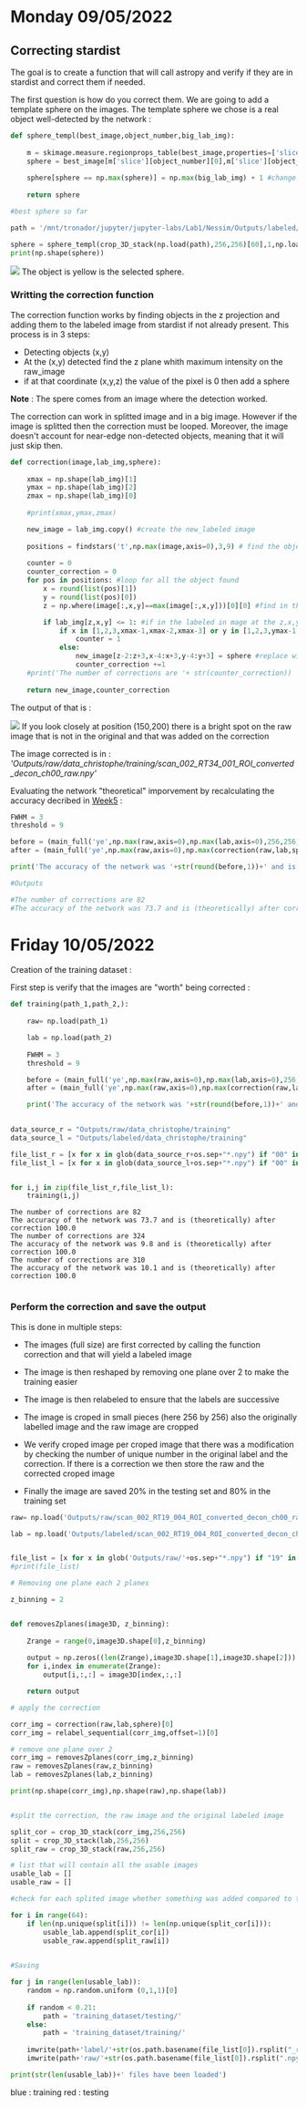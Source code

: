 # Monday 09/05/2022
## Correcting stardist 
The goal is to create a function that will call astropy and verify if they are in stardist and correct them if needed. 

The first question is how do you correct them. We are going to add a template sphere on the images. The template sphere we chose is a real object well-detected by the network : 

```python 
def sphere_templ(best_image,object_number,big_lab_img):
    
    m = skimage.measure.regionprops_table(best_image,properties=['slice'])
    sphere = best_image[m['slice'][object_number][0],m['slice'][object_number][1],m['slice'][object_number][2]]
    
    sphere[sphere == np.max(sphere)] = np.max(big_lab_img) + 1 #change the value of the added sphere so that it doesn't interfere with already present label
    
    return sphere

#best sphere so far 

path = '/mnt/tronador/jupyter/jupyter-labs/Lab1/Nessim/Outputs/labeled/scan_002_RT17_004_ROI_converted_decon_ch00_mask.npy'

sphere = sphere_templ(crop_3D_stack(np.load(path),256,256)[60],1,np.load(path))
print(np.shape(sphere))
```

![](plots/sphere.png)
The object is yellow is the selected sphere. 

### Writting the correction function
The correction function works by finding objects in the z projection and adding them to the labeled image from stardist if not already present. This process is in 3 steps:
   - Detecting objects (x,y)
   - At the (x,y) detected find the z plane whith maximum intensity on the raw_image
   - if at that coordinate (x,y,z) the value of the pixel is 0 then add a sphere
 
**Note** : The spere comes from an image where the detection worked. 
  
The correction can work in splitted image and in a big image. However if the image is splitted then the correction must be looped. Moreover, the image doesn't account for near-edge non-detected objects, meaning that it will just skip then.

```python 
def correction(image,lab_img,sphere):
    
    xmax = np.shape(lab_img)[1]
    ymax = np.shape(lab_img)[2]
    zmax = np.shape(lab_img)[0]
    
    #print(xmax,ymax,zmax)

    new_image = lab_img.copy() #create the new_labeled image
    
    positions = findstars('t',np.max(image,axis=0),3,9) # find the objects with astropy in the raw_image z-projected
    
    counter = 0
    counter_correction = 0 
    for pos in positions: #loop for all the object found 
        x = round(list(pos)[1])
        y = round(list(pos)[0])
        z = np.where(image[:,x,y]==max(image[:,x,y]))[0][0] #find in the raw image where the z max is 

        if lab_img[z,x,y] <= 1: #if in the labeled in mage at the z,x,y coordinate there is nothing (i.e <1) 
            if x in [1,2,3,xmax-1,xmax-2,xmax-3] or y in [1,2,3,ymax-1,ymax-2,ymax-3] or z in [0,1,zmax-1,zmax-2,zmax-3]: #to avoid when the objects are too close to the edge solution -> don't replace those objects
                counter = 1 
            else:
                new_image[z-2:z+3,x-4:x+3,y-4:y+3] = sphere #replace with a sphere
                counter_correction +=1
    #print('The number of corrections are '+ str(counter_correction))
                
    return new_image,counter_correction
```

The output of that is :

![](plots/correction_part.png)
If you look closely at position (150,200) there is a bright spot on the raw image that is not in the original and that was added on the correction

The image corrected is in : *'Outputs/raw/data_christophe/training/scan_002_RT34_001_ROI_converted_decon_ch00_raw.npy'*

Evaluating the network "theoretical" imporvement by recalculating the accuracy decribed in [Week5](Week5.md) :
```python 
FWHM = 3
threshold = 9 

before = (main_full('ye',np.max(raw,axis=0),np.max(lab,axis=0),256,256,FWHM,threshold)/len(findstars('e',np.max(raw,axis=0),FWHM,threshold)))*100
after = (main_full('ye',np.max(raw,axis=0),np.max(correction(raw,lab,sphere),axis=0),256,256,FWHM,threshold)/len(findstars('e',np.max(raw,axis=0),FWHM,9)))*100

print('The accuracy of the network was '+str(round(before,1))+' and is (theoretically) after correction '+str(round(after,1)))

#Outputs 

#The number of corrections are 82
#The accuracy of the network was 73.7 and is (theoretically) after correction 100.0
```

# Friday 10/05/2022
Creation of the training dataset :

First step is verify that the images are "worth" being corrected :

```python 
def training(path_1,path_2,):
    
    raw= np.load(path_1)

    lab = np.load(path_2)
    
    FWHM = 3
    threshold = 9 

    before = (main_full('ye',np.max(raw,axis=0),np.max(lab,axis=0),256,256,FWHM,threshold)/len(findstars('e',np.max(raw,axis=0),FWHM,threshold)))*100
    after = (main_full('ye',np.max(raw,axis=0),np.max(correction(raw,lab,sphere_1),axis=0),256,256,FWHM,threshold)/len(findstars('e',np.max(raw,axis=0),FWHM,9)))*100

    print('The accuracy of the network was '+str(round(before,1))+' and is (theoretically) after correction '+str(round(after,1)))
    

data_source_r = "Outputs/raw/data_christophe/training"
data_source_l = "Outputs/labeled/data_christophe/training"

file_list_r = [x for x in glob(data_source_r+os.sep+"*.npy") if "00" in x and "ch00" in x]
file_list_l = [x for x in glob(data_source_l+os.sep+"*.npy") if "00" in x and "ch00" in x]


for i,j in zip(file_list_r,file_list_l):
    training(i,j)

```
```
The number of corrections are 82
The accuracy of the network was 73.7 and is (theoretically) after correction 100.0
The number of corrections are 324
The accuracy of the network was 9.8 and is (theoretically) after correction 100.0
The number of corrections are 310
The accuracy of the network was 10.1 and is (theoretically) after correction 100.0
```
```
```

### Perform the correction and save the output 

This is done in multiple steps: 

- The images (full size) are first corrected by calling the function correction and that will yield a labeled image 

- The image is then reshaped by removing one plane over 2 to make the training easier

- The image is then relabeled to ensure that the labels are successive 

- The image is croped in small pieces (here 256 by 256) also the originally labelled image and the raw image are cropped

- We verify croped image per croped image that there was a modification by checking the number of unique number in the original label and the correction. If there is a correction we then store the raw and the corrected croped image

- Finally the image are saved 20% in the testing set and 80% in the training set 

```python 
raw= np.load('Outputs/raw/scan_002_RT19_004_ROI_converted_decon_ch00_raw.npy')

lab = np.load('Outputs/labeled/scan_002_RT19_004_ROI_converted_decon_ch00_mask.npy')


file_list = [x for x in glob('Outputs/raw/'+os.sep+"*.npy") if "19" in x and "ch00" in x]
#print(file_list)

# Removing one plane each 2 planes

z_binning = 2


def removesZplanes(image3D, z_binning):
    
    Zrange = range(0,image3D.shape[0],z_binning)
    
    output = np.zeros((len(Zrange),image3D.shape[1],image3D.shape[2]))
    for i,index in enumerate(Zrange):
        output[i,:,:] = image3D[index,:,:]

    return output

# apply the correction 

corr_img = correction(raw,lab,sphere)[0]
corr_img = relabel_sequential(corr_img,offset=1)[0]

# remove one plane over 2 
corr_img = removesZplanes(corr_img,z_binning)
raw = removesZplanes(raw,z_binning)
lab = removesZplanes(lab,z_binning)

print(np.shape(corr_img),np.shape(raw),np.shape(lab))


#split the correction, the raw image and the original labeled image 

split_cor = crop_3D_stack(corr_img,256,256)
split = crop_3D_stack(lab,256,256)
split_raw = crop_3D_stack(raw,256,256)

# list that will contain all the usable images
usable_lab = []
usable_raw = []

#check for each splited image whether something was added compared to the original labeled image if so add it to the list of usable images

for i in range(64):
    if len(np.unique(split[i])) != len(np.unique(split_cor[i])):
        usable_lab.append(split_cor[i])
        usable_raw.append(split_raw[i])

        
#Saving 

for j in range(len(usable_lab)):
    random = np.random.uniform (0,1,1)[0]
    
    if random < 0.21:
        path = 'training_dataset/testing/'
    else:
        path = 'training_dataset/training/'
        
    imwrite(path+'label/'+str(os.path.basename(file_list[0]).rsplit("_raw.npy")[0])+'_'+str(j+1)+'.tif',usable_lab[j].astype(np.uint16))
    imwrite(path+'raw/'+str(os.path.basename(file_list[0]).rsplit(".npy")[0])+'_'+str(j+1)+'.tif',usable_raw[j].astype(np.uint16))

print(str(len(usable_lab))+' files have been loaded')
```


blue : training 
red : testing 
